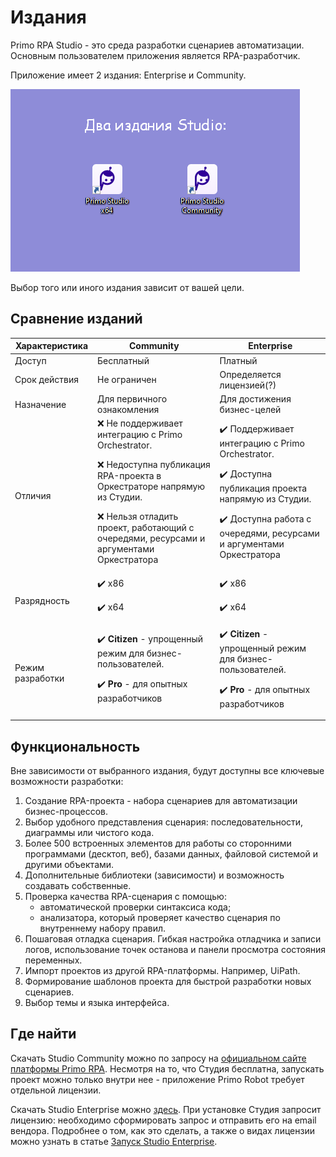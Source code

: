 # Издания

Primo RPA Studio - это среда разработки сценариев автоматизации. Основным пользователем приложения является RPA-разработчик.

Приложение имеет 2 издания: Enterprise и Community.

![](<../.gitbook/assets/editions.png>)

Выбор того или иного издания зависит от вашей цели.

## Сравнение изданий 

| Характеристика         |  Community                                                  |  Enterprise                          |
| ---------------------- | ----------------------------------------------------------- | ------------------------------------ |
| Доступ                 | Бесплатный                                                  | Платный                              |   
| Срок действия          | Не ограничен                                                | Определяется лицензией(?)            |     
| Назначение             | Для первичного ознакомления                                 | Для достижения бизнес-целей          |  
| Отличия                | :x: Не поддерживает интеграцию с Primo Orchestrator.<p> :x: Недоступна публикация RPA-проекта в Оркестраторе напрямую из Студии. </p><p> :x: Нельзя отладить проект, работающий с очередями, ресурсами и аргументами Оркестратора</p> | :heavy_check_mark: Поддерживает интеграцию с Primo Orchestrator. <p>:heavy_check_mark: Доступна публикация проекта напрямую из Студии. </p> <p>:heavy_check_mark: Доступна работа с очередями, ресурсами и аргументами Оркестратора  |
| Разрядность            | :heavy_check_mark: х86 <p>:heavy_check_mark: х64</p>   | :heavy_check_mark: х86 <p>:heavy_check_mark: х64</p>     |
| Режим разработки       | :heavy_check_mark: **Citizen** - упрощенный режим для бизнес-пользователей. <p>:heavy_check_mark: **Pro** - для опытных разработчиков </p>   | :heavy_check_mark: **Citizen** - упрощенный режим для бизнес-пользователей. <p>:heavy_check_mark: **Pro** - для опытных разработчиков </p>  |

## Функциональность

Вне зависимости от выбранного издания, будут доступны все ключевые возможности разработки:
1. Создание RPA-проекта - набора сценариев для автоматизации бизнес-процессов.
2. Выбор удобного представления сценария: последовательности, диаграммы или чистого кода.
3. Более 500 встроенных элементов для работы со сторонними программами (десктоп, веб), базами данных, файловой системой и другими объектами.
4. Дополнительные библиотеки (зависимости) и возможность создавать собственные.
5. Проверка качества RPA-сценария с помощью:
   * автоматической проверки синтаксиса кода;
   * анализатора, который проверяет качество сценария по внутреннему набору правил.
6. Пошаговая отладка сценария. Гибкая настройка отладчика и записи логов, использование точек останова и панели просмотра состояния переменных.
7. Импорт проектов из другой RPA-платформы. Например, UiPath.
8. Формирование шаблонов проекта для быстрой разработки новых сценариев.
9. Выбор темы и языка интерфейса.

## Где найти 
Скачать Studio Community можно по запросу на [официальном сайте платформы Primo RPA](https://primo-rpa.ru/). Несмотря на то, что Студия бесплатна, запускать проект можно только внутри нее - приложение Primo Robot требует отдельной лицензии.

Скачать Studio Enterprise можно [здесь](https://disk.primo-rpa.ru/index.php/s/primo?path=%2FRelease%2FStudio). При установке Студия запросит лицензию: необходимо сформировать запрос и отправить его на email вендора. Подробнее о том, как это сделать, а также о видах лицензии можно узнать в статье [Запуск Studio Enterprise](https://docs.primo-rpa.ru/primo-rpa/primo-studio/enterprise).

